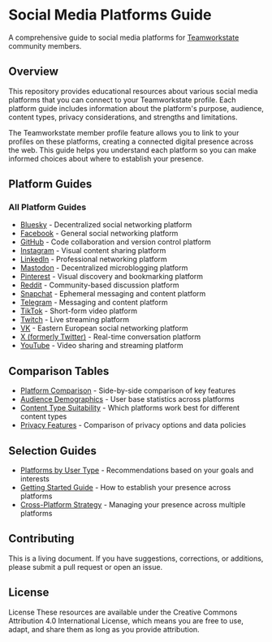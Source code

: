 # Social Media Platforms Guide
 
A comprehensive guide to social media platforms for [Teamworkstate](https://www.teamworkstate.com) community members.
 
## Overview
 
This repository provides educational resources about various social media platforms that you can connect to your Teamworkstate profile. Each platform guide includes information about the platform's purpose, audience, content types, privacy considerations, and strengths and limitations.
 
The Teamworkstate member profile feature allows you to link to your profiles on these platforms, creating a connected digital presence across the web. This guide helps you understand each platform so you can make informed choices about where to establish your presence.
 
## Platform Guides
 
### All Platform Guides
 
- [Bluesky](platforms/bluesky.md) - Decentralized social networking platform
- [Facebook](platforms/facebook.md) - General social networking platform
- [GitHub](platforms/github.md) - Code collaboration and version control platform
- [Instagram](platforms/instagram.md) - Visual content sharing platform
- [LinkedIn](platforms/linkedin.md) - Professional networking platform
- [Mastodon](platforms/mastodon.md) - Decentralized microblogging platform
- [Pinterest](platforms/pinterest.md) - Visual discovery and bookmarking platform
- [Reddit](platforms/reddit.md) - Community-based discussion platform
- [Snapchat](platforms/snapchat.md) - Ephemeral messaging and content platform
- [Telegram](platforms/telegram.md) - Messaging and content platform
- [TikTok](platforms/tiktok.md) - Short-form video platform
- [Twitch](platforms/twitch.md) - Live streaming platform
- [VK](platforms/vk.md) - Eastern European social networking platform
- [X (formerly Twitter)](platforms/x-formerly-twitter.md) - Real-time conversation platform
- [YouTube](platforms/youtube.md) - Video sharing and streaming platform
 
## Comparison Tables
 
- [Platform Comparison](comparison-tables/platform-comparison.md) - Side-by-side comparison of key features
- [Audience Demographics](comparison-tables/audience-demographics.md) - User base statistics across platforms
- [Content Type Suitability](comparison-tables/content-type-suitability.md) - Which platforms work best for different content types
- [Privacy Features](comparison-tables/privacy-features.md) - Comparison of privacy options and data policies
 
## Selection Guides
 
- [Platforms by User Type](selection-guides/platforms-by-user-type.md) - Recommendations based on your goals and interests
- [Getting Started Guide](selection-guides/getting-started-guide.md) - How to establish your presence across platforms
- [Cross-Platform Strategy](selection-guides/cross-platform-strategy.md) - Managing your presence across multiple platforms
 
## Contributing
 
This is a living document. If you have suggestions, corrections, or additions, please submit a pull request or open an issue.
 
## License
 
License
These resources are available under the Creative Commons Attribution 4.0 International License, which means you are free to use, adapt, and share them as long as you provide attribution.
